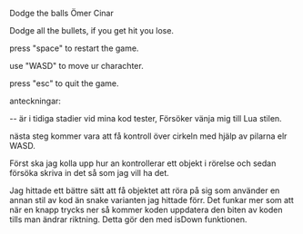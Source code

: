 Dodge the balls
Ömer Cinar

Dodge all the bullets, if you get hit you lose. 

press "space" to restart the game.

use "WASD" to move ur charachter.

press "esc" to quit the game.

anteckningar:

-- är i tidiga stadier vid mina kod tester, Försöker vänja mig till Lua stilen. 

nästa steg kommer vara att få kontroll över cirkeln med hjälp av pilarna elr WASD.

Först ska jag kolla upp hur an kontrollerar ett objekt i rörelse och sedan försöka skriva in det så som jag vill ha det.



Jag hittade ett bättre sätt att få objektet att röra på sig som använder en annan stil av kod än snake varianten jag hittade förr. Det funkar mer som att när en knapp trycks ner så kommer koden uppdatera den biten av koden tills man ändrar riktning. Detta gör den med isDown funktionen.

